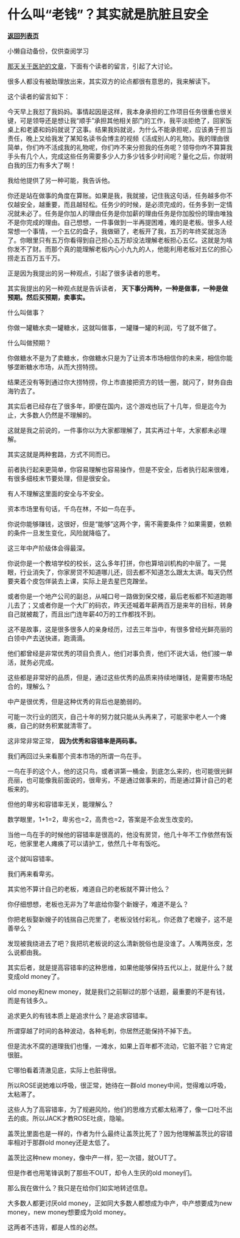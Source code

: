 # 什么叫“老钱”？其实就是肮脏且安全

[**返回列表页**](/gzh/记忆承载)

小懒自动备份，仅供查阅学习

[那天关于医护的文章](http://mp.weixin.qq.com/s?__biz=MzU0MjYwNDU2Mw==&mid=2247509280&idx=1&sn=b4f0a4ffbd226f2cb50977a167705424&chksm=fb1ac95ccc6d404a302661d15399208c53432734dc459bcd4d05990c14f931e23ac58ec014c4&scene=21#wechat_redirect)，下面有个读者的留言，引起了大讨论。  

很多人都没有被助理放出来，其实双方的论点都很有意思的，我来解读下。  

这个读者的留言如下：  

今天早上我怼了我妈妈。事情起因是这样，我本身承担的工作项目任务很重也很关键，可是领导还是想让我“顺手”承担其他相关部门的工作，我平淡拒绝了，回家饭桌上和老婆和妈妈就说了这事。结果我妈就说，为什么不能承担呢，应该勇于担当责任，晚上又给我发了某知名读书会博主的视频《活成别人的礼物》。我的理由很简单，你们咋不活成我的礼物呢，你们咋不来分担我的任务呢？领导你咋不算算我手头有几个人，完成这些任务需要多少人力多少钱多少时间呢？量化之后，你就明白我的压力有多大了啊！

我给他提供了另一种可能，我告诉他。

你还是站在做事的角度在算账。如果是我，我就接，记住我这句话，任务越多你不仅越安全，越重要，而且越轻松。任务少的时候，是必须完成的，任务多到一定情况就未必了。任务是你加人的理由任务是你加薪的理由任务是你加股份的理由唯独不是你完成的理由。自己想想，一件事做到一半再提困难，难的是老板。很多人经常想一个事情，一个五亿的盘子，我做砸了，老板开了我，五万的年终奖就泡汤了。你眼里只有五万你看得到自己担心五万却没法理解老板担心五亿。这就是为啥你发不了财。而那个真的能理解老板内心小九九的人，他能利用老板对五亿的担心捞走五百万五千万。

正是因为我提出的另一种观点，引起了很多读者的思考。  

其实我提出的另一种观点就是告诉读者， **天下事分两种，一种是做事，一种是做预期。然后买预期，卖事实。**

什么叫做事？

你做一罐糖水卖一罐糖水，这就叫做事，一罐赚一罐的利润，亏了就不做了。

什么叫做预期？

你做糖水不是为了卖糖水，你做糖水只是为了让资本市场相信你的未来，相信你能够垄断糖水市场，从而大捞特捞。  

结果还没有等到通过你大捞特捞，你上市直接把资方的钱一圈，就闪了，财务自由海钓去了。  

其实后者已经存在了很多年，即便在国内，这个游戏也玩了十几年，但是迄今为止，大多数人仍然是不理解的。  

这就是我之前说的，一件事你以为大家都理解了，其实再过十年，大家都未必理解。  

其实这就是两种套路，方式不同而已。

前者执行起来更简单，你容易理解也容易操作，但是不安全，后者执行起来很难，有很多细枝末节要处理，但是很安全。

有人不理解这里面的安全与不安全。  

资本市场里有句话，千鸟在林，不如一鸟在手。  

你说你能够赚钱，这很好，但是“能够”这两个字，需不需要条件？如果需要，依赖的条件一旦发生变化，风险就降临了。  

这三年中产阶级体会得最深。  

你说你是一个教培学校的校长，这么多年打拼，你也算培训机构的中层了。一晃眼，行业消失了，你家房贷不知道哪儿还，回去都不知道怎么跟太太讲。每天仍然要夹着个皮包佯装去上课，实际上是去星巴克蹭坐。

或者你是一个地产公司的副总，从喊口号一路做到保交楼，最后老板都不知道跑哪儿去了；又或者你是一个大厂的码农，昨天还喊着年薪两百万是来年的目标，转身自己就被裁了，而且出门连年薪40万的工作都找不到。  

这不是故事，这是很多很多人的亲身经历，过去三年当中，有很多曾经光鲜亮丽的白领中产去送快递，跑滴滴。

他们都曾经是非常优秀的项目负责人，他们对事负责，他们不说大话，他们接一单活，就务必完成。  

这些都是非常好的品质，但是，通过这些优秀的品质来持续地赚钱，是需要市场配合的，理解么？  

中产是很优秀，但是这种优秀的背后也是脆弱的。  

可能一次行业的团灭，自己十年的努力就只能从头再来了，可能家中老人一个瘫痪，自己的财务积累就清零了。  

这非常非常正常， **因为优秀和容错率是两码事。**  

我们再回过头来看那个资本市场的所谓一鸟在手。  

一鸟在手的这个人，他的这只鸟，或者讲第一桶金，到底怎么来的，也可能很光鲜亮丽，也可能像我前面说的，很卑劣，不是通过做事来的，而是通过算计自己的老板来的。

但他的卑劣和容错率无关，能理解么？  

数学眼里，1+1=2，卑劣也=2，高贵也=2，答案是不会发生改变的。

当他一鸟在手的时候他的容错率是很高的，他没有房贷，他几十年不工作依然有饭吃，他家里老人瘫痪了可以请护工，依然几十年有饭吃。  

这个就叫容错率。

我们再来看卑劣。  

其实他不算计自己的老板，难道自己的老板就不算计他么？  

你仔细想想，老板也无非为了年底给你娶个新嫂子，难道不是么？  

你把老板娶新嫂子的钱揣自己兜里了，老板没钱付彩礼，你还救了老嫂子，这不是善举么？  

发现被我绕进去了吧？我把坑老板说的这么清新脱俗也是没谁了。人嘴两张皮，怎么说都由我。  

其实后者，就是提高容错率的这种思维，如果他能够保持五代以上，就是什么？就变成old money了。  

old money和new money，就是我们之前聊过的那个话题，最重要的不是有钱，而是有钱多久。

追求更久的有钱本质上是追求什么？是追求容错率。

所谓穿越了时间的各种波动，各种毛刺，你居然还能保持不掉下去。

但是流水不腐的道理我们也懂，一滩水，如果上百年都不流动，它脏不脏？它肯定很脏。  

它哪怕看着清澈见底，实际上也脏得很。  

所以ROSE说她难以呼吸，很正常，她待在一群old money中间，觉得难以呼吸，太粘滞了。  

这些人为了高容错率，为了规避风险，他们的思维方式都太粘滞了，像一口吐不出去的痰。所以JACK才教ROSE吐痰，隐喻。

盖茨比里面也是一样的，作者为什么最终让盖茨比死了？因为他理解盖茨比的容错率相对于那群old money还是太低了。  

盖茨比这种new money，像中产一样，犯一次错，就OUT了。  

但是作者也用笔锋讽刺了那些不OUT，却令人生厌的old money们。  

那么我在做什么？我只是在给你们如实地转述信息。

大多数人都更讨厌old money，正如同大多数人都想成为中产，中产想要成为new money，new money想要成为old money。  

这两者不违背，都是人性的必然。

